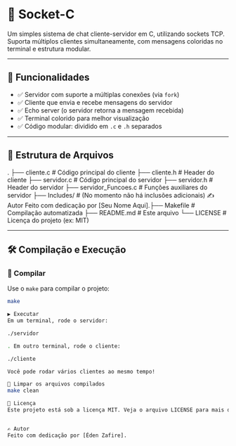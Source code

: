 # 💬 Socket-C

Um simples sistema de chat cliente-servidor em C, utilizando sockets TCP. Suporta múltiplos clientes simultaneamente, com mensagens coloridas no terminal e estrutura modular.

---

## 🚀 Funcionalidades

- ✅ Servidor com suporte a múltiplas conexões (via `fork`)
- ✅ Cliente que envia e recebe mensagens do servidor
- ✅ Echo server (o servidor retorna a mensagem recebida)
- ✅ Terminal colorido para melhor visualização
- ✅ Código modular: dividido em `.c` e `.h` separados

---

## 📁 Estrutura de Arquivos

.
├── cliente.c # Código principal do cliente
├── cliente.h # Header do cliente
├── servidor.c # Código principal do servidor
├── servidor.h # Header do servidor
├── servidor_Funcoes.c # Funções auxiliares do servidor
├── Includes/ # (No momento não há inclusões adicionais)
✍️ Autor
Feito com dedicação por [Seu Nome Aqui].├── Makefile # Compilação automatizada
├── README.md # Este arquivo
└── LICENSE # Licença do projeto (ex: MIT) 

---

## 🛠️ Compilação e Execução

### 🔧 Compilar
Use o `make` para compilar o projeto:

```bash
make

▶️ Executar
Em um terminal, rode o servidor:

./servidor

. Em outro terminal, rode o cliente:

./cliente

Você pode rodar vários clientes ao mesmo tempo!

🧽 Limpar os arquivos compilados
make clean

📜 Licença
Este projeto está sob a licença MIT. Veja o arquivo LICENSE para mais detalhes.


✍️ Autor
Feito com dedicação por [Éden Zafire].









